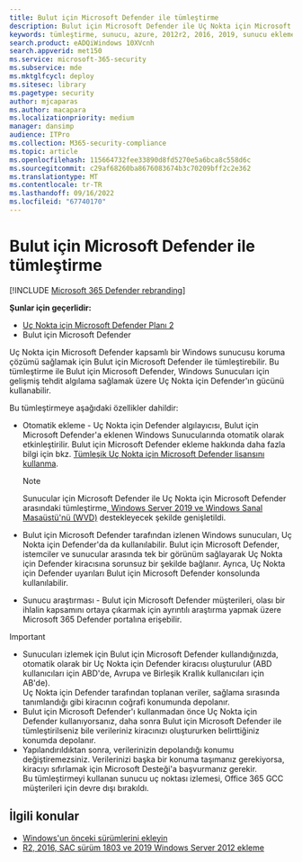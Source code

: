 ```yaml
---
title: Bulut için Microsoft Defender ile tümleştirme
description: Bulut için Microsoft Defender ile Uç Nokta için Microsoft Defender tümleştirmesi hakkında bilgi edinin
keywords: tümleştirme, sunucu, azure, 2012r2, 2016, 2019, sunucu ekleme, cihaz yönetimi, Uç Nokta için Microsoft Defender sunucuları yapılandırma, Uç Nokta için Microsoft Defender sunucuları ekleme, ekleme sunucuları Uç Nokta için Microsoft Defender
search.product: eADQiWindows 10XVcnh
search.appverid: met150
ms.service: microsoft-365-security
ms.subservice: mde
ms.mktglfcycl: deploy
ms.sitesec: library
ms.pagetype: security
author: mjcaparas
ms.author: macapara
ms.localizationpriority: medium
manager: dansimp
audience: ITPro
ms.collection: M365-security-compliance
ms.topic: article
ms.openlocfilehash: 115664732fee33890d8fd5270e5a6bca8c558d6c
ms.sourcegitcommit: c29af68260ba8676083674b3c70209bff2c2e362
ms.translationtype: MT
ms.contentlocale: tr-TR
ms.lasthandoff: 09/16/2022
ms.locfileid: "67740170"
---
```

# <a name="integration-with-microsoft-defender-for-cloud"></a>Bulut için Microsoft Defender ile tümleştirme

[!INCLUDE [Microsoft 365 Defender rebranding](../../includes/microsoft-defender.md)]

**Şunlar için geçerlidir:**
- [Uç Nokta için Microsoft Defender Planı 2](https://go.microsoft.com/fwlink/p/?linkid=2154037)
- Bulut için Microsoft Defender

Uç Nokta için Microsoft Defender kapsamlı bir Windows sunucusu koruma çözümü sağlamak için Bulut için Microsoft Defender ile tümleştirebilir. Bu tümleştirme ile Bulut için Microsoft Defender, Windows Sunucuları için gelişmiş tehdit algılama sağlamak üzere Uç Nokta için Defender'ın gücünü kullanabilir.

Bu tümleştirmeye aşağıdaki özellikler dahildir:

- Otomatik ekleme - Uç Nokta için Defender algılayıcısı, Bulut için Microsoft Defender'a eklenen Windows Sunucularında otomatik olarak etkinleştirilir. Bulut için Microsoft Defender ekleme hakkında daha fazla bilgi için bkz. [Tümleşik Uç Nokta için Microsoft Defender lisansını kullanma](/azure/security-center/security-center-wdatp).

    > [!NOTE]
    > Sunucular için Microsoft Defender ile Uç Nokta için Microsoft Defender arasındaki tümleştirme[, Windows Server 2019 ve Windows Sanal Masaüstü'nü (WVD)](/azure/security-center/release-notes#microsoft-defender-for-endpoint-integration-with-azure-defender-now-supports-windows-server-2019-and-windows-10-virtual-desktop-wvd-in-preview) destekleyecek şekilde genişletildi.

- Bulut için Microsoft Defender tarafından izlenen Windows sunucuları, Uç Nokta için Defender'da da kullanılabilir. Bulut için Microsoft Defender, istemciler ve sunucular arasında tek bir görünüm sağlayarak Uç Nokta için Defender kiracısına sorunsuz bir şekilde bağlanır.  Ayrıca, Uç Nokta için Defender uyarıları Bulut için Microsoft Defender konsolunda kullanılabilir.
- Sunucu araştırması - Bulut için Microsoft Defender müşterileri, olası bir ihlalin kapsamını ortaya çıkarmak için ayrıntılı araştırma yapmak üzere Microsoft 365 Defender portalına erişebilir.

> [!IMPORTANT]
> - Sunucuları izlemek için Bulut için Microsoft Defender kullandığınızda, otomatik olarak bir Uç Nokta için Defender kiracısı oluşturulur (ABD kullanıcıları için ABD'de, Avrupa ve Birleşik Krallık kullanıcıları için AB'de).<br>
Uç Nokta için Defender tarafından toplanan veriler, sağlama sırasında tanımlandığı gibi kiracının coğrafi konumunda depolanır.
> - Bulut için Microsoft Defender'ı kullanmadan önce Uç Nokta için Defender kullanıyorsanız, daha sonra Bulut için Microsoft Defender ile tümleştirilseniz bile verileriniz kiracınızı oluştururken belirttiğiniz konumda depolanır.
> - Yapılandırıldıktan sonra, verilerinizin depolandığı konumu değiştiremezsiniz. Verilerinizi başka bir konuma taşımanız gerekiyorsa, kiracıyı sıfırlamak için Microsoft Desteği'a başvurmanız gerekir. <br>
Bu tümleştirmeyi kullanan sunucu uç noktası izlemesi, Office 365 GCC müşterileri için devre dışı bırakıldı.



## <a name="related-topics"></a>İlgili konular
- [Windows'un önceki sürümlerini ekleyin](onboard-downlevel.md)
- [R2, 2016, SAC sürüm 1803 ve 2019 Windows Server 2012 ekleme](configure-server-endpoints.md)
